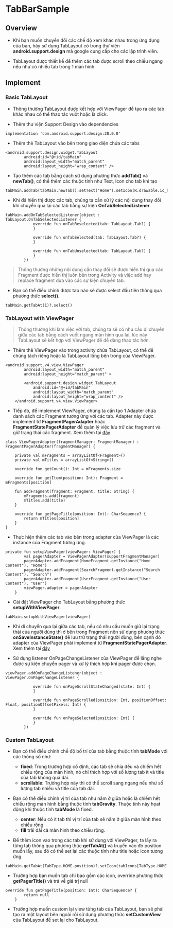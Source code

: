 # TabBarSample

## Overview

* Khi bạn muốn chuyển đổi các chế độ xem khác nhau trong ứng dụng của bạn, hãy sử dụng TabLayout có trong thư viện **android.support.design** mà google cung cấp cho các lập trình viên.

* TabLayout được thiết kế để thêm các tab được scroll theo chiều ngang nếu như có nhiều tab trong 1 màn hình.

## Implement

### Basic TabLayout

* Thông thường TabLayout được kết hợp với ViewPager để tạo ra các tab khác nhau có thể thao tác vuốt hoặc là click.

* Thêm thư viện Support Design vào dependencies

```
implementation 'com.android.support:design:28.0.0'
```

* Thêm thẻ TabLayout vào bên trong giao diện chứa các tabs

```
<android.support.design.widget.TabLayout
        android:id="@+id/tabMain"
        android:layout_width="match_parent"
        android:layout_height="wrap_content" />
```

* Tạo thêm các tab bằng cách sử dụng phương thức **addTab()** và **newTab()**, có thể thêm các thuộc tính như Text, Icon cho tab khi tạo

```
tabMain.addTab(tabMain.newTab().setText("Home").setIcon(R.drawable.ic_home_24dp))
```

* Khi đã hiển thị được các tab, chúng ta cần xử lý các nội dung thay đổi khi chuyển qua lại các tab bằng sự kiện **OnTabSelectedListener**.

```
tabMain.addOnTabSelectedListener(object : TabLayout.OnTabSelectedListener {
            override fun onTabReselected(tab: TabLayout.Tab?) {
            }

            override fun onTabSelected(tab: TabLayout.Tab?) {
            }

            override fun onTabUnselected(tab: TabLayout.Tab?) {
            }
        })
```
> Thông thường những nội dung cần thay đổi sẽ được hiển thị qua các Fragment được hiển thị luôn bên trong Activity và việc add hay replace fragment dựa vào các sự kiện chuyển tab.

* Bạn có thể điều chỉnh được tab nào sẽ được select đầu tiên thông qua phương thức **select()**.

```
tabMain.getTabAt(1)?.select()
```

### TabLayout with ViewPager
> Thông thường khi làm việc với tab, chúng ta sẽ có nhu cầu di chuyển giữa các tab bằng cách vuốt ngang màn hình qua lại, lúc này TabLayout sẽ kết hợp với ViewPager để dễ dàng thao tác hơn.

* Thêm thẻ ViewPager vào trong activity chứa TabLayout, có thể để chúng tách riêng hoặc là TabLayout lồng bên trong của ViewPager.

```
<android.support.v4.view.ViewPager
        android:layout_width="match_parent"
        android:layout_height="match_parent" >

        <android.support.design.widget.TabLayout
            android:id="@+id/tabMain"
            android:layout_width="match_parent"
            android:layout_height="wrap_content" />
    </android.support.v4.view.ViewPager>
```

* Tiếp đó, để implement ViewPager, chúng ta cần tạo 1 Adapter chứa danh sách các Fragment tương ứng với các tab. Adapter này được implement từ **FragmentPagerAdapter** hoặc **FragmentStatePagerAdapter** để quản lý việc lưu trữ các fragment và giữ trạng thái các fragment. Xem thêm tại [đây](https://github.com/oHoangNgocThai/ViewPagerState)

```
class ViewPagerAdapter(fragmentManager: FragmentManager) : FragmentPagerAdapter(fragmentManager) {

    private val mFragments = arrayListOf<Fragment>()
    private val mTitles = arrayListOf<String>()

    override fun getCount(): Int = mFragments.size

    override fun getItem(position: Int): Fragment = mFragments[position]

    fun addFragment(fragment: Fragment, title: String) {
        mFragments.add(fragment)
        mTitles.add(title)
    }

    override fun getPageTitle(position: Int): CharSequence? {
        return mTitles[position]
    }
}
```

* Thực hiện thêm các tab vào bên trong adapter của ViewPager là các instance của Fragment tương ứng. 

```
private fun setupViewPager(viewPager: ViewPager) {
        val pagerAdapter = ViewPagerAdapter(supportFragmentManager)
        pagerAdapter.addFragment(HomeFragment.getInstance("Home Content"), "Home")
        pagerAdapter.addFragment(SearchFragment.getInstance("Search Content"), "Search")
        pagerAdapter.addFragment(UserFragment.getInstance("User Content"), "User")
        viewPager.adapter = pagerAdapter
    }
```

* Cài đặt ViewPager cho TabLayout bằng phương thức **setupWithViewPager**.

```
tabMain.setupWithViewPager(viewPager)
```

* Khi di chuyển qua lại giữa các tab, nếu có nhu cầu muốn giữ lại trạng thái của người dùng thì ở bên trong Fragment nên sử dụng phương thức **onSaveInstanceState()** để lưu trữ trạng thái người dùng, bên cạnh đó adapter của ViewPager phải implement từ **FragmentStatePagerAdapter**. Xem thêm tại [đây](https://github.com/oHoangNgocThai/ViewPagerState)

* Sử dụng listener OnPageChangeListener của ViewPager để lắng nghe được sự kiện chuyển pager và xử lý thích hợp khi pager được chọn.

```
viewPager.addOnPageChangeListener(object : ViewPager.OnPageChangeListener {

            override fun onPageScrollStateChanged(state: Int) {
            }

            override fun onPageScrolled(position: Int, positionOffset: Float, positionOffsetPixels: Int) {
            }

            override fun onPageSelected(position: Int) {
            }
        })
```

### Custom TabLayout

* Bạn có thể điều chỉnh chế độ bố trí của tab bằng thuộc tính **tabMode** với các thông số như: 

    * **fixed**: Trong trường hợp cố định, các tab sẽ chia đều và chiếm hết chiều rộng của màn hình, nó chỉ thích hợp với số lượng tab ít và title của tab không quá dài.
    * **scrollable**: Trường hợp này thì có thể scroll sang ngang nếu như số lượng tab nhiều và title của tab dài.

* Bạn có thể điều chỉnh vị trí của tab như nằm ở giữa hoặc là chiếm hết chiều rộng màn hình bằng thuộc tính **tabGravity**. Thuộc tính này họat động khi thuộc tính **tabMode** là fixed.

    * **center**: Nếu có ít tab thì vị trí của tab sẽ nằm ở giữa màn hình theo chiều rộng
    * **fill** trải dài cả màn hình theo chiều rộng.
    
* Để thêm icon vào trong các tab khi sử dụng với ViewPager, ta lấy ra từng tab thông qua phương thức **getTabAt()** và truyền vào đó position muốn lấy, sau đó có thể set lại các thuộc tính như title hoặc icon tương ứng.

```
tabMain.getTabAt(TabType.HOME.position)?.setIcon(tabIcons[TabType.HOME.position])
```

* Trường hợp bạn muốn tab chỉ bao gồm các icon, override phương thức **getPagerTitle()** và trả về giá trị null

```
override fun getPageTitle(position: Int): CharSequence? {
        return null
    }
```

* Trường hợp muốn custom lại view từng tab của TabLayout, bạn sẽ phải tạo ra một layout bên ngoài rồi sử dụng phương thức **setCustomView** của TabLayout để set lại cho TabLayout.


